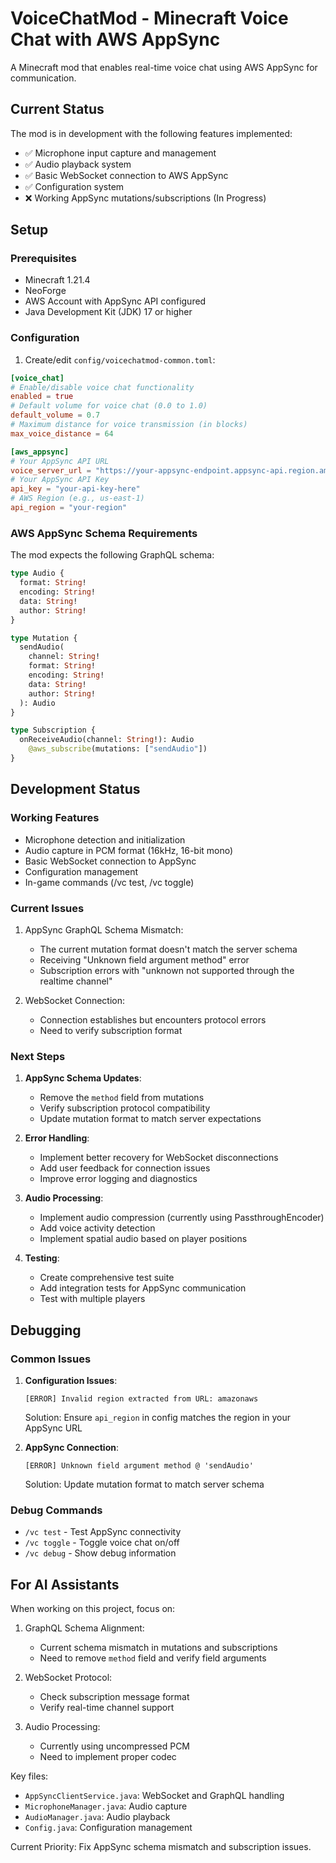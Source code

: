 # VoiceChatMod - Minecraft Voice Chat with AWS AppSync

A Minecraft mod that enables real-time voice chat using AWS AppSync for communication.

## Current Status

The mod is in development with the following features implemented:

- ✅ Microphone input capture and management
- ✅ Audio playback system
- ✅ Basic WebSocket connection to AWS AppSync
- ✅ Configuration system
- ❌ Working AppSync mutations/subscriptions (In Progress)

## Setup

### Prerequisites

- Minecraft 1.21.4
- NeoForge
- AWS Account with AppSync API configured
- Java Development Kit (JDK) 17 or higher

### Configuration

1. Create/edit `config/voicechatmod-common.toml`:
```toml
[voice_chat]
# Enable/disable voice chat functionality
enabled = true
# Default volume for voice chat (0.0 to 1.0)
default_volume = 0.7
# Maximum distance for voice transmission (in blocks)
max_voice_distance = 64

[aws_appsync]
# Your AppSync API URL
voice_server_url = "https://your-appsync-endpoint.appsync-api.region.amazonaws.com/graphql"
# Your AppSync API Key
api_key = "your-api-key-here"
# AWS Region (e.g., us-east-1)
api_region = "your-region"
```

### AWS AppSync Schema Requirements

The mod expects the following GraphQL schema:

```graphql
type Audio {
  format: String!
  encoding: String!
  data: String!
  author: String!
}

type Mutation {
  sendAudio(
    channel: String!
    format: String!
    encoding: String!
    data: String!
    author: String!
  ): Audio
}

type Subscription {
  onReceiveAudio(channel: String!): Audio
    @aws_subscribe(mutations: ["sendAudio"])
}
```

## Development Status

### Working Features
- Microphone detection and initialization
- Audio capture in PCM format (16kHz, 16-bit mono)
- Basic WebSocket connection to AppSync
- Configuration management
- In-game commands (/vc test, /vc toggle)

### Current Issues
1. AppSync GraphQL Schema Mismatch:
   - The current mutation format doesn't match the server schema
   - Receiving "Unknown field argument method" error
   - Subscription errors with "unknown not supported through the realtime channel"

2. WebSocket Connection:
   - Connection establishes but encounters protocol errors
   - Need to verify subscription format

### Next Steps

1. **AppSync Schema Updates**:
   - Remove the `method` field from mutations
   - Verify subscription protocol compatibility
   - Update mutation format to match server expectations

2. **Error Handling**:
   - Implement better recovery for WebSocket disconnections
   - Add user feedback for connection issues
   - Improve error logging and diagnostics

3. **Audio Processing**:
   - Implement audio compression (currently using PassthroughEncoder)
   - Add voice activity detection
   - Implement spatial audio based on player positions

4. **Testing**:
   - Create comprehensive test suite
   - Add integration tests for AppSync communication
   - Test with multiple players

## Debugging

### Common Issues

1. **Configuration Issues**:
   ```log
   [ERROR] Invalid region extracted from URL: amazonaws
   ```
   Solution: Ensure `api_region` in config matches the region in your AppSync URL

2. **AppSync Connection**:
   ```log
   [ERROR] Unknown field argument method @ 'sendAudio'
   ```
   Solution: Update mutation format to match server schema

### Debug Commands

- `/vc test` - Test AppSync connectivity
- `/vc toggle` - Toggle voice chat on/off
- `/vc debug` - Show debug information

## For AI Assistants

When working on this project, focus on:

1. GraphQL Schema Alignment:
   - Current schema mismatch in mutations and subscriptions
   - Need to remove `method` field and verify field arguments

2. WebSocket Protocol:
   - Check subscription message format
   - Verify real-time channel support

3. Audio Processing:
   - Currently using uncompressed PCM
   - Need to implement proper codec

Key files:
- `AppSyncClientService.java`: WebSocket and GraphQL handling
- `MicrophoneManager.java`: Audio capture
- `AudioManager.java`: Audio playback
- `Config.java`: Configuration management

Current Priority: Fix AppSync schema mismatch and subscription issues.
